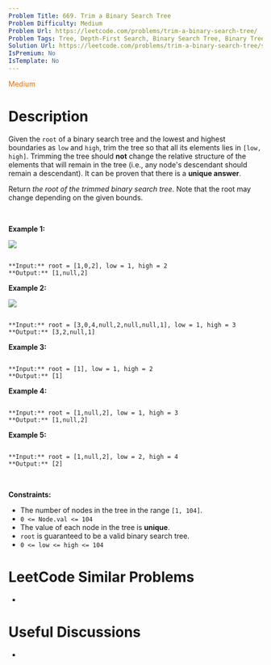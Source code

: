 ```yaml
---
Problem Title: 669. Trim a Binary Search Tree
Problem Difficulty: Medium
Problem Url: https://leetcode.com/problems/trim-a-binary-search-tree/
Problem Tags: Tree, Depth-First Search, Binary Search Tree, Binary Tree
Solution Url: https://leetcode.com/problems/trim-a-binary-search-tree/solution/
IsPremium: No
IsTemplate: No
---
```


<span style="color: rgb(239, 108, 0);">Medium</span>

# Description

Given the `root` of a binary search tree and the lowest and highest boundaries as `low` and `high`, trim the tree so that all its elements lies in `[low, high]`. Trimming the tree should **not** change the relative structure of the elements that will remain in the tree (i.e., any node's descendant should remain a descendant). It can be proven that there is a **unique answer**.


Return *the root of the trimmed binary search tree*. Note that the root may change depending on the given bounds.


 


**Example 1:**


![](https://assets.leetcode.com/uploads/2020/09/09/trim1.jpg)

```

**Input:** root = [1,0,2], low = 1, high = 2
**Output:** [1,null,2]

```

**Example 2:**


![](https://assets.leetcode.com/uploads/2020/09/09/trim2.jpg)

```

**Input:** root = [3,0,4,null,2,null,null,1], low = 1, high = 3
**Output:** [3,2,null,1]

```

**Example 3:**



```

**Input:** root = [1], low = 1, high = 2
**Output:** [1]

```

**Example 4:**



```

**Input:** root = [1,null,2], low = 1, high = 3
**Output:** [1,null,2]

```

**Example 5:**



```

**Input:** root = [1,null,2], low = 2, high = 4
**Output:** [2]

```

 


**Constraints:**


* The number of nodes in the tree in the range `[1, 104]`.
* `0 <= Node.val <= 104`
* The value of each node in the tree is **unique**.
* `root` is guaranteed to be a valid binary search tree.
* `0 <= low <= high <= 104`




# LeetCode Similar Problems

- []()

# Useful Discussions

- []()

